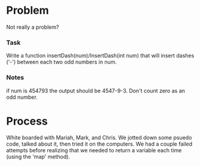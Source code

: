 # Problem
Not really a problem?

### Task
Write a function insertDash(num)/InsertDash(int num) that will insert dashes ('-') between each two odd numbers in num.

### Notes
if num is 454793 the output should be 4547-9-3. Don't count zero as an odd number.

# Process
White boarded with Mariah, Mark, and Chris. We jotted down some psuedo code, talked about it, then tried it on the computers. We had a couple failed attempts before realizing that we needed to return a variable each time (using the 'map' method).
